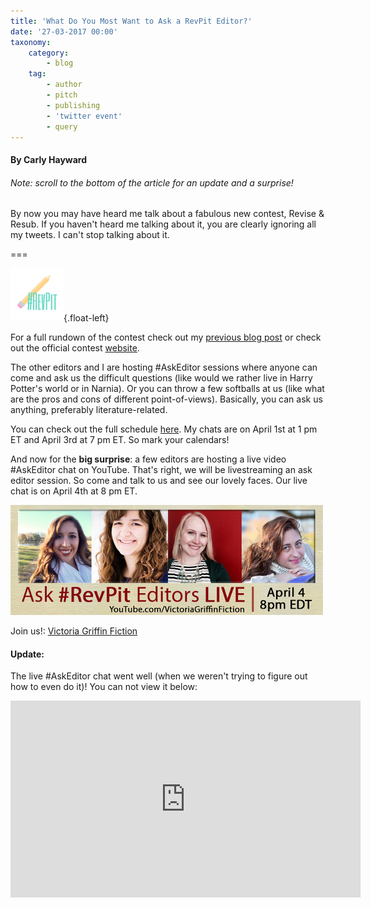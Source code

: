 ```yaml
---
title: 'What Do You Most Want to Ask a RevPit Editor?'
date: '27-03-2017 00:00'
taxonomy:
    category:
        - blog
    tag:
        - author
        - pitch
        - publishing
        - 'twitter event'
        - query
---
```


#### By Carly Hayward

###### Note: scroll to the bottom of the article for an update and a surprise!

By now you may have heard me talk about a fabulous new contest, Revise & Resub. If you haven't heard me talking about it, you are clearly ignoring all my tweets. I can't stop talking about it.

===

![](RevPit_hashtag_logo_small.png){.float-left}

For a full rundown of the contest check out my [previous blog post](/blog/first-revise-and-resub-contest) or check out the official contest [website](http://reviseresub.com/?target=_blank).

The other editors and I are hosting #AskEditor sessions where anyone can come and ask us the difficult questions (like would we rather live in Harry Potter's world or in Narnia). Or you can throw a few softballs at us (like what are the pros and cons of different point-of-views). Basically, you can ask us anything, preferably literature-related.

You can check out the full schedule [here](http://www.reviseresub.com/schedule?target=_blank). My chats are on April 1st at 1 pm ET and April 3rd at 7 pm ET. So mark your calendars!

And now for the **big surprise**: a few editors are hosting a live video #AskEditor chat on YouTube. That's right, we will be livestreaming an ask editor session. So come and talk to us and see our lovely faces. Our live chat is on April 4th at 8 pm ET.

![](RevPit_askeditor_live.png)

Join us!: [Victoria Griffin Fiction](https://www.youtube.com/victoriagriffinfiction?target=_blank)

#### Update:

The live #AskEditor chat went well (when we weren't trying to figure out how to even do it)! You can not view it below:

<iframe width="560" height="315" src="https://www.youtube.com/embed/W8JYrjZyAAs" frameborder="0" allowfullscreen></iframe>
 